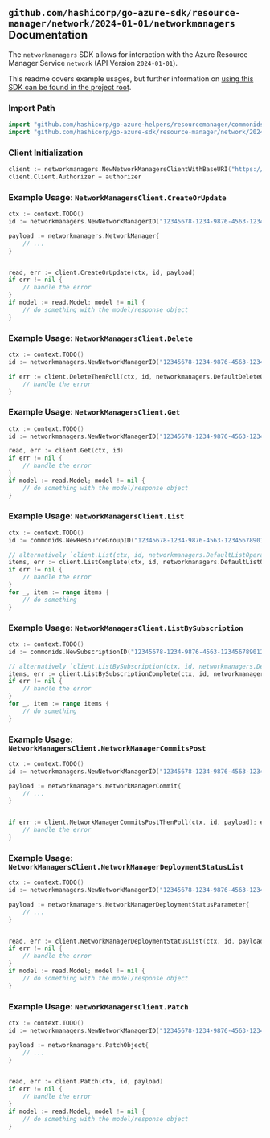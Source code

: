 
## `github.com/hashicorp/go-azure-sdk/resource-manager/network/2024-01-01/networkmanagers` Documentation

The `networkmanagers` SDK allows for interaction with the Azure Resource Manager Service `network` (API Version `2024-01-01`).

This readme covers example usages, but further information on [using this SDK can be found in the project root](https://github.com/hashicorp/go-azure-sdk/tree/main/docs).

### Import Path

```go
import "github.com/hashicorp/go-azure-helpers/resourcemanager/commonids"
import "github.com/hashicorp/go-azure-sdk/resource-manager/network/2024-01-01/networkmanagers"
```


### Client Initialization

```go
client := networkmanagers.NewNetworkManagersClientWithBaseURI("https://management.azure.com")
client.Client.Authorizer = authorizer
```


### Example Usage: `NetworkManagersClient.CreateOrUpdate`

```go
ctx := context.TODO()
id := networkmanagers.NewNetworkManagerID("12345678-1234-9876-4563-123456789012", "example-resource-group", "networkManagerValue")

payload := networkmanagers.NetworkManager{
	// ...
}


read, err := client.CreateOrUpdate(ctx, id, payload)
if err != nil {
	// handle the error
}
if model := read.Model; model != nil {
	// do something with the model/response object
}
```


### Example Usage: `NetworkManagersClient.Delete`

```go
ctx := context.TODO()
id := networkmanagers.NewNetworkManagerID("12345678-1234-9876-4563-123456789012", "example-resource-group", "networkManagerValue")

if err := client.DeleteThenPoll(ctx, id, networkmanagers.DefaultDeleteOperationOptions()); err != nil {
	// handle the error
}
```


### Example Usage: `NetworkManagersClient.Get`

```go
ctx := context.TODO()
id := networkmanagers.NewNetworkManagerID("12345678-1234-9876-4563-123456789012", "example-resource-group", "networkManagerValue")

read, err := client.Get(ctx, id)
if err != nil {
	// handle the error
}
if model := read.Model; model != nil {
	// do something with the model/response object
}
```


### Example Usage: `NetworkManagersClient.List`

```go
ctx := context.TODO()
id := commonids.NewResourceGroupID("12345678-1234-9876-4563-123456789012", "example-resource-group")

// alternatively `client.List(ctx, id, networkmanagers.DefaultListOperationOptions())` can be used to do batched pagination
items, err := client.ListComplete(ctx, id, networkmanagers.DefaultListOperationOptions())
if err != nil {
	// handle the error
}
for _, item := range items {
	// do something
}
```


### Example Usage: `NetworkManagersClient.ListBySubscription`

```go
ctx := context.TODO()
id := commonids.NewSubscriptionID("12345678-1234-9876-4563-123456789012")

// alternatively `client.ListBySubscription(ctx, id, networkmanagers.DefaultListBySubscriptionOperationOptions())` can be used to do batched pagination
items, err := client.ListBySubscriptionComplete(ctx, id, networkmanagers.DefaultListBySubscriptionOperationOptions())
if err != nil {
	// handle the error
}
for _, item := range items {
	// do something
}
```


### Example Usage: `NetworkManagersClient.NetworkManagerCommitsPost`

```go
ctx := context.TODO()
id := networkmanagers.NewNetworkManagerID("12345678-1234-9876-4563-123456789012", "example-resource-group", "networkManagerValue")

payload := networkmanagers.NetworkManagerCommit{
	// ...
}


if err := client.NetworkManagerCommitsPostThenPoll(ctx, id, payload); err != nil {
	// handle the error
}
```


### Example Usage: `NetworkManagersClient.NetworkManagerDeploymentStatusList`

```go
ctx := context.TODO()
id := networkmanagers.NewNetworkManagerID("12345678-1234-9876-4563-123456789012", "example-resource-group", "networkManagerValue")

payload := networkmanagers.NetworkManagerDeploymentStatusParameter{
	// ...
}


read, err := client.NetworkManagerDeploymentStatusList(ctx, id, payload)
if err != nil {
	// handle the error
}
if model := read.Model; model != nil {
	// do something with the model/response object
}
```


### Example Usage: `NetworkManagersClient.Patch`

```go
ctx := context.TODO()
id := networkmanagers.NewNetworkManagerID("12345678-1234-9876-4563-123456789012", "example-resource-group", "networkManagerValue")

payload := networkmanagers.PatchObject{
	// ...
}


read, err := client.Patch(ctx, id, payload)
if err != nil {
	// handle the error
}
if model := read.Model; model != nil {
	// do something with the model/response object
}
```
